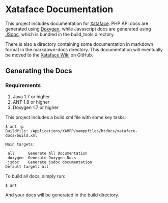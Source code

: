 # Xataface Documentation

This project includes documentation for [Xataface](http://xataface.com).  PHP API docs are generated using [Doxygen](http://www.stack.nl/~dimitri/doxygen/), 
while Javascript docs are generated using [JSdoc](http://usejsdoc.org/), which is bundled in the build_tools directory.

There is also a directory containing some documentation in markdown format in the markdown-docs directory.  This documentation will eventually
be moved to the [Xataface Wiki](https://github.com/shannah/xataface/wiki) on GitHub.

## Generating the Docs

### Requirements

1. Java 1.7 or higher
2. ANT 1.8 or higher
3. Doxygen 1.7 or higher

This project includes a build.xml file with some key tasks:

~~~~
$ ant -p
Buildfile: /Applications/XAMPP/xamppfiles/htdocs/xataface-docs/build.xml

Main targets:

 all      Generate All Documentation
 doxygen  Generate Doxygen Docs
 jsdoc    Generate jsdoc documentation
Default target: all
~~~~

To build all docs, simply run:

~~~~
$ ant
~~~~

And your docs will be generated in the build directory.